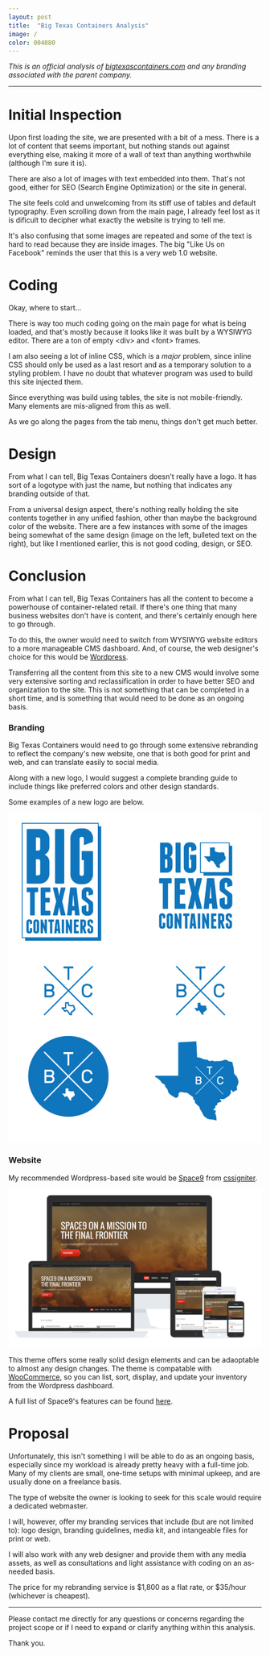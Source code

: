 ```yaml
---
layout: post
title:  "Big Texas Containers Analysis"
image: /
color: 004080
---
```

*This is an official analysis of [bigtexascontainers.com](http://www.bigtexascontainers.com) and any branding associated with the parent company.*

---

# Initial Inspection
Upon first loading the site, we are presented with a bit of a mess. There is a lot of content that seems important, but nothing stands out against everything else, making it more of a wall of text than anything worthwhile (although I'm sure it is).

There are also a lot of images with text embedded into them. That's not good, either for SEO (Search Engine Optimization) or the site in general.

The site feels cold and unwelcoming from its stiff use of tables and default typography. Even scrolling down from the main page, I already feel lost as it is dificult to decipher what exactly the website is trying to tell me.

It's also confusing that some images are repeated and some of the text is hard to read because they are inside images. The big "Like Us on Facebook" reminds the user that this is a very web 1.0 website.

# Coding
Okay, where to start...

There is way too much coding going on the main page for what is being loaded, and that's mostly because it looks like it was built by a WYSIWYG editor. There are a ton of empty \<div\> and \<font\> frames.

I am also seeing a lot of inline CSS, which is a *major* problem, since inline CSS should only be used as a last resort and as a temporary solution to a styling problem. I have no doubt that whatever program was used to build this site injected them.

Since everything was build using tables, the site is not mobile-friendly. Many elements are mis-aligned from this as well.

As we go along the pages from the tab menu, things don't get much better.

# Design
From what I can tell, Big Texas Containers doesn't really have a logo. It has sort of a logotype with just the name, but nothing that indicates any branding outside of that.

From a universal design aspect, there's nothing really holding the site contents together in any unified fashion, other than maybe the background color of the website. There are a few instances with some of the images being somewhat of the same design (image on the left, bulleted text on the right), but like I mentioned earlier, this is not good coding, design, or SEO.

# Conclusion
From what I can tell, Big Texas Containers has all the content to become a powerhouse of container-related retail. If there's one thing that many business websites don't have is content, and there's certainly enough here to go through.

To do this, the owner would need to switch from WYSIWYG website editors to a more manageable CMS dashboard. And, of course, the web designer's choice for this would be [Wordpress](https://wordpress.org).

Transferring all the content from this site to a new CMS would involve some very extensive sorting and reclassification in order to have better SEO and organization to the site. This is not something that can be completed in a short time, and is something that would need to be done as an ongoing basis.

### Branding
Big Texas Containers would need to go through some extensive rebranding to reflect the company's new website, one that is both good for print and web, and can translate easily to social media.

Along with a new logo, I would suggest a complete branding guide to include things like preferred colors and other design standards.

Some examples of a new logo are below.

![Examples of Big Texas Containers Logo](/assets/article_images/btc-logos.jpg)

### Website
My recommended Wordpress-based site would be [Space9](http://www.cssigniter.com/preview/space9) from [cssigniter](http://www.cssigniter.com/ignite/).

![Space9 Preview](/assets/article_images/space9.png)

This theme offers some really solid design elements and can be adaoptable to almost any design changes. The theme is compatable with [WooCommerce](http://www.woothemes.com/woocommerce/), so you can list, sort, display, and update your inventory from the Wordpress dashboard.

A full list of Space9's features can be found [here](http://www.cssigniter.com/ignite/themes/space9/).

# Proposal
Unfortunately, this isn't something I will be able to do as an ongoing basis, especially since my workload is already pretty heavy with a full-time job. Many of my clients are small, one-time setups with minimal upkeep, and are usually done on a freelance basis.

The type of website the owner is looking to seek for this scale would require a dedicated webmaster.

I will, however, offer my branding services that include (but are not limited to): logo design, branding guidelines, media kit, and intangeable files for print or web.

I will also work with any web designer and provide them with any media assets, as well as consultations and light assistance with coding on an as-needed basis.

The price for my rebranding service is $1,800 as a flat rate, or $35/hour (whichever is cheapest).

---

Please contact me directly for any questions or concerns regarding the project scope or if I need to expand or clarify anything within this analysis.

Thank you.
